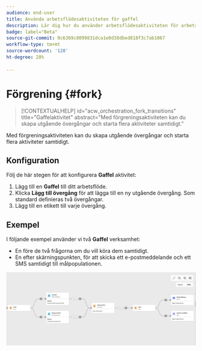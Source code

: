 ```yaml
---
audience: end-user
title: Använda arbetsflödesaktiviteten för gaffel
description: Lär dig hur du använder arbetsflödesaktiviteten för arbetsflöden
badge: label="Beta"
source-git-commit: 0c6369c8099831dca1e0d38dbed818f3c7ab1867
workflow-type: tm+mt
source-wordcount: '128'
ht-degree: 28%

---
```



# Förgrening {#fork}

>[!CONTEXTUALHELP]
>id="acw_orchestration_fork_transitions"
>title="Gaffelaktivitet"
>abstract="Med förgreningsaktiviteten kan du skapa utgående övergångar och starta flera aktiviteter samtidigt."

Med förgreningsaktiviteten kan du skapa utgående övergångar och starta flera aktiviteter samtidigt.

## Konfiguration

Följ de här stegen för att konfigurera **Gaffel** aktivitet:

1. Lägg till en **Gaffel** till ditt arbetsflöde.
1. Klicka **Lägg till övergång** för att lägga till en ny utgående övergång. Som standard definieras två övergångar.
1. Lägg till en etikett till varje övergång.

## Exempel

I följande exempel använder vi två **Gaffel** verksamhet:

* En före de två frågorna om du vill köra dem samtidigt.
* En efter skärningspunkten, för att skicka ett e-postmeddelande och ett SMS samtidigt till målpopulationen.

![](../assets/workflow-fork-example.png)


